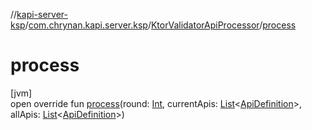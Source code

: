 //[kapi-server-ksp](../../../index.md)/[com.chrynan.kapi.server.ksp](../index.md)/[KtorValidatorApiProcessor](index.md)/[process](process.md)

# process

[jvm]\
open override fun [process](process.md)(round: [Int](https://kotlinlang.org/api/latest/jvm/stdlib/kotlin/-int/index.html), currentApis: [List](https://kotlinlang.org/api/latest/jvm/stdlib/kotlin.collections/-list/index.html)&lt;[ApiDefinition](../../../../kapi-server-processor-core/kapi-server-processor-core/com.chrynan.kapi.server.processor.core.model/-api-definition/index.md)&gt;, allApis: [List](https://kotlinlang.org/api/latest/jvm/stdlib/kotlin.collections/-list/index.html)&lt;[ApiDefinition](../../../../kapi-server-processor-core/kapi-server-processor-core/com.chrynan.kapi.server.processor.core.model/-api-definition/index.md)&gt;)
